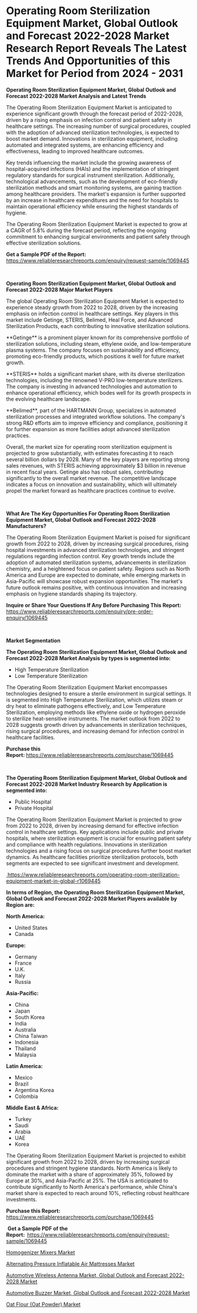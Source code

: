 <p><h1>Operating Room Sterilization Equipment Market, Global Outlook and Forecast 2022-2028 Market Research Report Reveals The Latest Trends And Opportunities of this Market for Period from 2024 - 2031</h1></p><p><strong>Operating Room Sterilization Equipment Market, Global Outlook and Forecast 2022-2028 Market Analysis and Latest Trends</strong></p>
<p><p>The Operating Room Sterilization Equipment Market is anticipated to experience significant growth through the forecast period of 2022-2028, driven by a rising emphasis on infection control and patient safety in healthcare settings. The increasing number of surgical procedures, coupled with the adoption of advanced sterilization technologies, is expected to boost market demand. Innovations in sterilization equipment, including automated and integrated systems, are enhancing efficiency and effectiveness, leading to improved healthcare outcomes.</p><p>Key trends influencing the market include the growing awareness of hospital-acquired infections (HAIs) and the implementation of stringent regulatory standards for surgical instrument sterilization. Additionally, technological advancements, such as the development of eco-friendly sterilization methods and smart monitoring systems, are gaining traction among healthcare providers. The market's expansion is further supported by an increase in healthcare expenditures and the need for hospitals to maintain operational efficiency while ensuring the highest standards of hygiene.</p><p>The Operating Room Sterilization Equipment Market is expected to grow at a CAGR of 5.8% during the forecast period, reflecting the ongoing commitment to enhancing surgical environments and patient safety through effective sterilization solutions.</p></p>
<p><strong>Get a Sample PDF of the Report:&nbsp;</strong> <a href="https://www.reliableresearchreports.com/enquiry/request-sample/1069445?utm_campaign=5&utm_medium=2&utm_source=Github&utm_content=ia&utm_term=04122024&utm_id=operating-room-sterilization-equipment-market-global-outlook-and-forecast-2022-2028">https://www.reliableresearchreports.com/enquiry/request-sample/1069445</a></p>
<p>&nbsp;</p>
<p><strong>Operating Room Sterilization Equipment Market, Global Outlook and Forecast 2022-2028 Major Market Players</strong></p>
<p><p>The global Operating Room Sterilization Equipment Market is expected to experience steady growth from 2022 to 2028, driven by the increasing emphasis on infection control in healthcare settings. Key players in this market include Getinge, STERIS, Belimed, Heal Force, and Advanced Sterilization Products, each contributing to innovative sterilization solutions.</p><p>**Getinge** is a prominent player known for its comprehensive portfolio of sterilization solutions, including steam, ethylene oxide, and low-temperature plasma systems. The company focuses on sustainability and efficiency, promoting eco-friendly products, which positions it well for future market growth. </p><p>**STERIS** holds a significant market share, with its diverse sterilization technologies, including the renowned V-PRO low-temperature sterilizers. The company is investing in advanced technologies and automation to enhance operational efficiency, which bodes well for its growth prospects in the evolving healthcare landscape.</p><p>**Belimed**, part of the HARTMANN Group, specializes in automated sterilization processes and integrated workflow solutions. The company's strong R&D efforts aim to improve efficiency and compliance, positioning it for further expansion as more facilities adopt advanced sterilization practices.</p><p>Overall, the market size for operating room sterilization equipment is projected to grow substantially, with estimates forecasting it to reach several billion dollars by 2028. Many of the key players are reporting strong sales revenues, with STERIS achieving approximately $3 billion in revenue in recent fiscal years. Getinge also has robust sales, contributing significantly to the overall market revenue. The competitive landscape indicates a focus on innovation and sustainability, which will ultimately propel the market forward as healthcare practices continue to evolve.</p></p>
<p>&nbsp;</p>
<p><strong>What Are The Key Opportunities For Operating Room Sterilization Equipment Market, Global Outlook and Forecast 2022-2028 Manufacturers?</strong></p>
<p><p>The Operating Room Sterilization Equipment Market is poised for significant growth from 2022 to 2028, driven by increasing surgical procedures, rising hospital investments in advanced sterilization technologies, and stringent regulations regarding infection control. Key growth trends include the adoption of automated sterilization systems, advancements in sterilization chemistry, and a heightened focus on patient safety. Regions such as North America and Europe are expected to dominate, while emerging markets in Asia-Pacific will showcase robust expansion opportunities. The market's future outlook remains positive, with continuous innovation and increasing emphasis on hygiene standards shaping its trajectory.</p></p>
<p><strong>Inquire or Share Your Questions If Any Before Purchasing This Report:</strong> <a href="https://www.reliableresearchreports.com/enquiry/pre-order-enquiry/1069445?utm_campaign=5&utm_medium=2&utm_source=Github&utm_content=ia&utm_term=04122024&utm_id=operating-room-sterilization-equipment-market-global-outlook-and-forecast-2022-2028">https://www.reliableresearchreports.com/enquiry/pre-order-enquiry/1069445</a></p>
<p>&nbsp;</p>
<p><strong>Market Segmentation</strong></p>
<p><strong>The Operating Room Sterilization Equipment Market, Global Outlook and Forecast 2022-2028 Market Analysis by types is segmented into:</strong></p>
<p><ul><li>High Temperature Sterilization</li><li>Low Temperature Sterilization</li></ul></p>
<p><p>The Operating Room Sterilization Equipment Market encompasses technologies designed to ensure a sterile environment in surgical settings. It is segmented into High Temperature Sterilization, which utilizes steam or dry heat to eliminate pathogens effectively, and Low Temperature Sterilization, employing methods like ethylene oxide or hydrogen peroxide to sterilize heat-sensitive instruments. The market outlook from 2022 to 2028 suggests growth driven by advancements in sterilization techniques, rising surgical procedures, and increasing demand for infection control in healthcare facilities.</p></p>
<p><strong>Purchase this Report:&nbsp;</strong><a href="https://www.reliableresearchreports.com/purchase/1069445?utm_campaign=5&utm_medium=2&utm_source=Github&utm_content=ia&utm_term=04122024&utm_id=operating-room-sterilization-equipment-market-global-outlook-and-forecast-2022-2028">https://www.reliableresearchreports.com/purchase/1069445</a></p>
<p>&nbsp;</p>
<p><strong>The Operating Room Sterilization Equipment Market, Global Outlook and Forecast 2022-2028 Market Industry Research by Application is segmented into:</strong></p>
<p><ul><li>Public Hospital</li><li>Private Hospital</li></ul></p>
<p><p>The Operating Room Sterilization Equipment Market is projected to grow from 2022 to 2028, driven by increasing demand for effective infection control in healthcare settings. Key applications include public and private hospitals, where sterilization equipment is crucial for ensuring patient safety and compliance with health regulations. Innovations in sterilization technologies and a rising focus on surgical procedures further boost market dynamics. As healthcare facilities prioritize sterilization protocols, both segments are expected to see significant investment and development.</p></p>
<p><a href="https://www.reliableresearchreports.com/operating-room-sterilization-equipment-market-in-global-r1069445?utm_campaign=5&utm_medium=2&utm_source=Github&utm_content=ia&utm_term=04122024&utm_id=operating-room-sterilization-equipment-market-global-outlook-and-forecast-2022-2028">&nbsp;https://www.reliableresearchreports.com/operating-room-sterilization-equipment-market-in-global-r1069445</a></p>
<p><strong>In terms of Region, the Operating Room Sterilization Equipment Market, Global Outlook and Forecast 2022-2028 Market Players available by Region are:</strong></p>
<p>
    <p> <strong> North America: </strong>
        <ul>
            <li>United States</li>
            <li>Canada</li>
        </ul>
        </p> 
    <p> <strong> Europe: </strong>
        <ul>
            <li>Germany</li>
            <li>France</li>
            <li>U.K.</li>
            <li>Italy</li>
            <li>Russia</li>
        </ul>
        </p> 
    <p> <strong> Asia-Pacific: </strong>
        <ul>
            <li>China</li>
            <li>Japan</li>
            <li>South Korea</li>
            <li>India</li>
            <li>Australia</li>
            <li>China Taiwan</li>
            <li>Indonesia</li>
            <li>Thailand</li>
            <li>Malaysia</li>
        </ul>
        </p> 
    <p> <strong> Latin America: </strong>
        <ul>
            <li>Mexico</li>
            <li>Brazil</li>
            <li>Argentina Korea</li>
            <li>Colombia</li>
        </ul>
        </p> 
    <p> <strong> Middle East & Africa: </strong>
        <ul>
            <li>Turkey</li>
            <li>Saudi</li>
            <li>Arabia</li>
            <li>UAE</li>
            <li>Korea</li>
        </ul>
    </p>
    </p>
<p><p>The Operating Room Sterilization Equipment Market is projected to exhibit significant growth from 2022 to 2028, driven by increasing surgical procedures and stringent hygiene standards. North America is likely to dominate the market with a share of approximately 35%, followed by Europe at 30%, and Asia-Pacific at 25%. The USA is anticipated to contribute significantly to North America's performance, while China's market share is expected to reach around 10%, reflecting robust healthcare investments.</p></p>
<p><strong>Purchase this Report: </strong><a href="https://www.reliableresearchreports.com/purchase/1069445?utm_campaign=5&utm_medium=2&utm_source=Github&utm_content=ia&utm_term=04122024&utm_id=operating-room-sterilization-equipment-market-global-outlook-and-forecast-2022-2028">https://www.reliableresearchreports.com/purchase/1069445</a></p>
<p>&nbsp;<strong>Get a Sample PDF of the Report:&nbsp;&nbsp;</strong><a href="https://www.reliableresearchreports.com/enquiry/request-sample/1069445?utm_campaign=5&utm_medium=2&utm_source=Github&utm_content=ia&utm_term=04122024&utm_id=operating-room-sterilization-equipment-market-global-outlook-and-forecast-2022-2028">https://www.reliableresearchreports.com/enquiry/request-sample/1069445</a></p>
<p><strong></strong></p>
<p><p><a href="https://www.linkedin.com/pulse/global-homogenizer-mixers-market-insights-growth-pricing-aq0ac?utm_campaign=5&utm_medium=2&utm_source=Github&utm_content=ia&utm_term=04122024&utm_id=operating-room-sterilization-equipment-market-global-outlook-and-forecast-2022-2028">Homogenizer Mixers Market</a></p><p><a href="https://issuu.com/reportprime-2/docs/alternating-pressure-inflatable-air-mattresses-mar?utm_campaign=5&utm_medium=2&utm_source=Github&utm_content=ia&utm_term=04122024&utm_id=operating-room-sterilization-equipment-market-global-outlook-and-forecast-2022-2028">Alternating Pressure Inflatable Air Mattresses Market</a></p><p><a href="https://github.com/globismark/Market-Research-Report-List-5/blob/main/automotive-wireless-antenna-market-global-outlook-and-forecast-2022-2028-market.md?utm_campaign=5&utm_medium=2&utm_source=Github&utm_content=ia&utm_term=04122024&utm_id=operating-room-sterilization-equipment-market-global-outlook-and-forecast-2022-2028">Automotive Wireless Antenna Market, Global Outlook and Forecast 2022-2028 Market</a></p><p><a href="https://github.com/NarcisoFerry/Market-Research-Report-List-1/blob/main/automotive-buzzer-market-global-outlook-and-forecast-2022-2028-market.md?utm_campaign=5&utm_medium=2&utm_source=Github&utm_content=ia&utm_term=04122024&utm_id=operating-room-sterilization-equipment-market-global-outlook-and-forecast-2022-2028">Automotive Buzzer Market, Global Outlook and Forecast 2022-2028 Market</a></p><p><a href="https://issuu.com/reportprime-2/docs/oat-flour-oat-powder-market-size-2030.pptx?utm_campaign=5&utm_medium=2&utm_source=Github&utm_content=ia&utm_term=04122024&utm_id=operating-room-sterilization-equipment-market-global-outlook-and-forecast-2022-2028">Oat Flour (Oat Powder) Market</a></p></p>